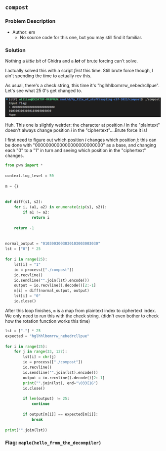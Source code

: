 ## `compost`
### Problem Description
- Author: em
    - No source code for this one, but you may still find it familiar.

### Solution
Nothing a *little bit* of Ghidra and a ***lot*** of brute forcing can't solve.

I actually solved this with a script *first* this time. Still brute force though, I ain't spending the time to actually rev this.

As usual, there's a check string, this time it's "hglhhlbomrrw_nebedrcllpue". Let's see what 25 0's get changed to.

![](compost-1.png)

Huh. This one is slightly weirder: the character at position $i$ in the "plaintext" doesn't always change position $i$ in the "ciphertext"....Brute force it is!

I first need to figure out which position $i$ changes which position $j$: this can be done with "0000000000000000000000000" as a base, and changing each "0" to a "1" in turn and seeing which position in the "ciphertext" changes.

```python
from pwn import *

context.log_level = 50

m = {}


def diff(s1, s2):
    for i, (a1, a2) in enumerate(zip(s1, s2)):
        if a1 != a2:
            return i

    return -1


normal_output = "0103003003030103003003030"
lst = ["0"] * 25

for i in range(25):
    lst[i] = "1"
    io = process(["./compost"])
    io.recvline()
    io.sendline("".join(lst).encode())
    output = io.recvline().decode()[2:-1]
    m[i] = diff(normal_output, output)
    lst[i] = "0"
    io.close()
```

After this loop finishes, `m` is a map from plaintext index to ciphertext index. We only need to run this with the check string. (didn't even bother to check how the rotation function works this time)

```python
lst = ["."] * 25
expected = "hglhhlbomrrw_nebedrcllpue"

for i in range(25):
    for j in range(33, 127):
        lst[i] = chr(j)
        io = process(["./compost"])
        io.recvline()
        io.sendline("".join(lst).encode())
        output = io.recvline().decode()[2:-1]
        print("".join(lst), end="\033[1G")
        io.close()

        if len(output) != 25:
            continue

        if output[m[i]] == expected[m[i]]:
            break

print("".join(lst))
```

### Flag: `maple{hello_from_the_decompiler}`